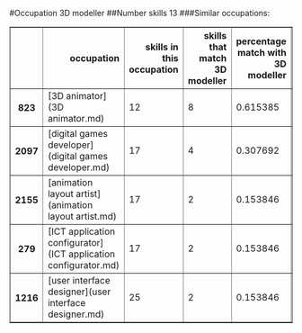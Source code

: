 #Occupation 3D modeller
##Number skills 13
###Similar occupations:
<table border="1" class="dataframe">
  <thead>
    <tr style="text-align: right;">
      <th></th>
      <th>occupation</th>
      <th>skills in this occupation</th>
      <th>skills that match 3D modeller</th>
      <th>percentage match with 3D modeller</th>
      <th>skills not in 3D modeller</th>
    </tr>
  </thead>
  <tbody>
    <tr>
      <th>823</th>
      <td>[3D animator](3D animator.md)</td>
      <td>12</td>
      <td>8</td>
      <td>0.615385</td>
      <td>4</td>
    </tr>
    <tr>
      <th>2097</th>
      <td>[digital games developer](digital games developer.md)</td>
      <td>17</td>
      <td>4</td>
      <td>0.307692</td>
      <td>13</td>
    </tr>
    <tr>
      <th>2155</th>
      <td>[animation layout artist](animation layout artist.md)</td>
      <td>17</td>
      <td>2</td>
      <td>0.153846</td>
      <td>15</td>
    </tr>
    <tr>
      <th>279</th>
      <td>[ICT application configurator](ICT application configurator.md)</td>
      <td>17</td>
      <td>2</td>
      <td>0.153846</td>
      <td>15</td>
    </tr>
    <tr>
      <th>1216</th>
      <td>[user interface designer](user interface designer.md)</td>
      <td>25</td>
      <td>2</td>
      <td>0.153846</td>
      <td>23</td>
    </tr>
  </tbody>
</table>
